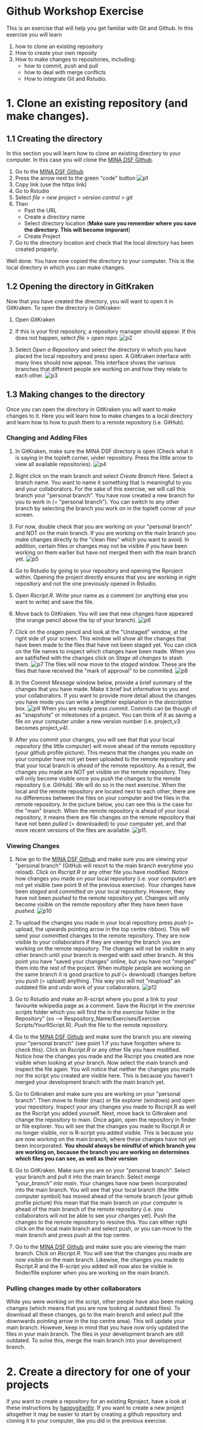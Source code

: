 # Github Workshop Exercise

This is an exercise that will help you get familiar with Git and Github. In this exercise you will learn

1.  how to clone an existing repository
2.  How to create your own reposity
3.  How to make changes to repositories, including:
    -   how to commit, push and pull
    -   how to deal with merge conflicts
    -   How to integrate Git and Rstudio.

# 1. Clone an existing repository (and make changes).

## 1.1 Creating the directory

In this section you will learn how to clone an existing directory to your computer. In this case you will clone the [MINA DSF Github](https://github.com/SimonSchowanek/MINA_DSF).

1.  Go to the [MINA DSF Github](https://github.com/SimonSchowanek/MINA_DSF)
2.  Press the arrow next to the green "code" button
![p1](Images/P1.png)
2.  Copy link (use the https link)
3.  Go to Rstudio
4.  Select *file \> new project \> version control \> git*
5.  Then
    -   Past the URL
    -   Create a directory name
    -   Select directory location (**Make sure you remember where you save the directory. This will become imporant**)
    -   Create Project
6.  Go to the directory location and check that the local directory has been created properly.

Well done. You have now copied the directory to your computer. This is the local directory in which you can make changes.

## 1.2 Opening the directory in GitKraken

Now that you have created the directory, you will want to open it in GitKraken. To open the directory in GitKraken:

1.  Open GitKraken

2.  If this is your first repository, a repository manager should appear. If this does not happen, select *file \> open repo*.
![p2](Images/P2.png)

3.  Select *Open a Repository* and select the directory in which you have placed the local repository and press open. A GitKraken interface with many lines should now appear. This interface shows the various branches that different people are working on and how they relate to each other.
![p3](Images/P3.png)

## 1.3 Making changes to the directory

Once you can open the directory in GitKraken you will want to make changes to it. Here you will learn how to make changes to a local directory and learn how to how to push them to a remote repository (i.e. GitHub).

### Changing and Adding Files

1.  In GitKraken, make sure the MINA DSF directory is open (Check what it is saying in the topleft corner, under repository. Press the little arrow to view all available repositories).
![p4](Images/P4.png)

2.  Right click on the main branch and select *Create Branch Here*. Select a branch name. You want to name it something that is meaningful to you and your collaborators. For the sake of this exercise, we will call this branch your "personal branch". You have now created a new branch for you to work in (= "personal branch"). You can switch to any other branch by selecting the branch you work on in the topleft corner of your screen.

3.  For now, double check that you are working on your "personal branch" and NOT on the main branch. If you are working on the main branch you make changes directly to the "clean files" which you want to avoid. In addition, certain files or changes may not be visible if you have been working on them earlier but have not merged them with the main branch yet.
![p5](Images/P5.png)

4.  Go to Rstudio by going to your repository and opening the Rproject within. Opening the project directly ensures that you are working in right repository and not the one previously opened in Rstudio.

5.  Open *Rscript.R*. Write your name as a comment (or anything else you want to write) and save the file.

6.  Move back to GitKraken. You will see that new changes have appeared (the orange pencil above the tip of your branch).
![p6](Images/P6.png)

7.  Click on the oragen pencil and look at the "Unstaged" window, at the right side of your screen. This window will show all the changes that have been made to the files that have not been staged yet. You can click on the file names to inspect which changes have been made. When you are satifisfied with the changes click on *Stage all changes* to stash them. 
![p7](Images/P7.png)
The files will now move to the *staged* window. These are the files that have received the "mark of approval" to be commited.
![p8](Images/P8.png)

8.  In the *Commit Message* window below, provide a brief summary of the changes that you have made. Make it brief but informative to you and your collaborators. If you want to provide more detail about the changes you have mode you can write a lengthier explanation in the *description* box.
![p9](Images/P9.png)
When you are ready press *commit*. Commits can be though of as "snapshots" or milestones of a project. You can think of it as saving a file on your computer under a new version number (i.e. project_v3 becomes project_v4). 

9.  After you commit your changes, you will see that that your local repository (the little computer) will move ahead of the remote repository (your github profile picture). This means that the changes you made on your computer have not yet been uploaded to the remote repository and that your local branch is *ahead* of the remote repository. As a result, the changes you made are NOT yet visible on the remote repository. They will only become visible once you *push* the changes to the remote repository (i.e. GitHub). We will do so in the next exercise. When the local and the remote repository are located next to each other, there are no differences between the files on your computer and the files in the remote repository. In the picture below, you can see this is the case for the "main" branch. When the remote repository is ahead of your local repository, it means there are file changes on the remote repository that have not been *pulled* (= downloaded) to your computer yet, and that more recent versions of the files are available.
![p11](Images/P11.png).


### Viewing Changes 

1.  Now go to the [MINA DSF Github](https://github.com/SimonSchowanek/MINA_DSF) and make sure you are viewing your "personal branch" (GitHub will resort to the main branch everytime you reload). Click on *Rscript.R* or any other file you have modified. Notice how changes you made on your local repository (i.e. your computer) are not yet visible (see point 9 of the previous exercise). Your changes have been *staged* and *committed* on your local repository. However, they have not been *pushed* to the remote repository yet. Changes will only become visible on the remote repository after they have been have *pushed*.
![p10](Images/P10.png)

2.  To upload the changes you made in your local repository press *push* (= upload, the upwards pointing arrow in the top centre ribbon). This will send your committed changes to the remote repository. They are now visible to your collaborators if they are viewing the branch you are working on the remote repository. The changes will not be visible in any other branch until your branch is merged with said other branch. At this point you have "saved your changes" online, but you have not "merged" them into the rest of the project. When multiple people are working on the same branch it is good practice to *pull* (= download) changes before you *push* (= upload) anything. This way you will not "reupload" an outdated file and undo work of your collaborators.
![p12](Images/P12.png)
3.  Go to Rstudio and make an R-script where you post a link to your favourite wikipedia page as a comment. Save the Rscript in the *exercise scripts* folder which you will find the in the *exercise* folder in the Repository" (so --\> Respository_Name/Exercises/Exercise Scripts/YourRScript.R). *Push* the file to the remote repository.

5.  Go to the [MINA DSF Github](https://github.com/SimonSchowanek/MINA_DSF) and make sure the branch you are viewing your "personal branch" (see point 1 if you have forgotten where to check this). Click on *Rscript.R* or any other file you have modified. Notice how the changes you made and the Rscript you created are now visible when looking at your branch. Now select the main branch and inspect the file again. You will notice that neither the changes you made nor the script you created are visible here. This is because you haven't merged your development branch with the main branch yet.

6.  Go to Gitkraken and make sure you are working on your "personal branch". Then move to finder (mac) or file explorer (windows) and open your repository. Inspect your any changes you made to Rscript.R as well as the Rscript you added yourself. Next, move back to Gitkraken and change the repository to main. Once again, open the repository in finder or file explorer. You will see that the changes you made to Rscript.R or no longer visible, nor is R-script you added visible. This is because you are now working on the main branch, where these changes have not yet been incorporated. **You should always be mindful of which branch you are working on, because the branch you are working on determines which files you can see, as well as their version**

7.  Go to GitKraken. Make sure you are on your "personal branch". Select your branch and pull it into the main branch. Select *merge "your_branch" into main*. Your changes have now been incorporated into the main branch. You will see that your local branch (the little computer symbol) has moved ahead of the remote branch (your github profile picture) this mean that the main branch on your computer is ahead of the main branch of the remote repository (i.e. you collaborators will not be able to see your changes yet). Push the changes to the remote repository to resolve this. You can either right click on the local main branch and select push, or you can move to the main branch and press push at the top centre.

8.  Go to the [MINA DSF Github](https://github.com/SimonSchowanek/MINA_DSF) and make sure you are viewing the main branch. Click on *Rscript.R*. You will see that the changes you made are now visible on the main branch. Likewise, the changes you made to Rscript.R and the R-script you added will now also be visible in finder/file explorer when you are working on the main branch.

### Pulling changes made by other collaborators

While you were working on the script, other people have also been making changes (which means that you are now looking at outdated files). To download all these changes, go to the main branch and select *pull* (the downwards pointing arrow in the top centre area). This will update your main branch. However, keep in mind that you have now only updated the files in your main branch. The files in your development branch are still outdated. To solve this, merge the main branch into your development branch.

# 2. Create a directory for one of your projects

If you want to create a repository for an existing Rproject, have a look at these instructions by [happygitwithr](https://happygitwithr.com/existing-github-first.html). If you want to create a new project altogether it may be easier to start by creating a github repository and cloning it to your computer, like you did in the previous exercise.
